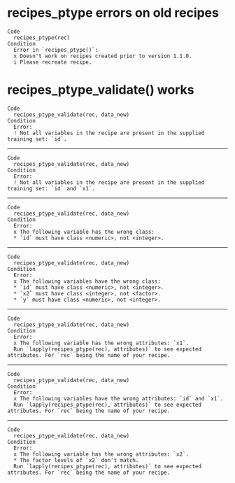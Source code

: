 # recipes_ptype errors on old recipes

    Code
      recipes_ptype(rec)
    Condition
      Error in `recipes_ptype()`:
      x Doesn't work on recipes created prior to version 1.1.0.
      i Please recreate recipe.

# recipes_ptype_validate() works

    Code
      recipes_ptype_validate(rec, data_new)
    Condition
      Error:
      ! Not all variables in the recipe are present in the supplied training set: `id`.

---

    Code
      recipes_ptype_validate(rec, data_new)
    Condition
      Error:
      ! Not all variables in the recipe are present in the supplied training set: `id` and `x1`.

---

    Code
      recipes_ptype_validate(rec, data_new)
    Condition
      Error:
      x The following variable has the wrong class:
      * `id` must have class <numeric>, not <integer>.

---

    Code
      recipes_ptype_validate(rec, data_new)
    Condition
      Error:
      x The following variables have the wrong class:
      * `id` must have class <numeric>, not <integer>.
      * `x2` must have class <integer>, not <factor>.
      * `y` must have class <numeric>, not <integer>.

---

    Code
      recipes_ptype_validate(rec, data_new)
    Condition
      Error:
      x The following variable has the wrong attributes: `x1`.
      Run `lapply(recipes_ptype(rec), attributes)` to see expected attributes. For `rec` being the name of your recipe.

---

    Code
      recipes_ptype_validate(rec, data_new)
    Condition
      Error:
      x The following variables have the wrong attributes: `id` and `x1`.
      Run `lapply(recipes_ptype(rec), attributes)` to see expected attributes. For `rec` being the name of your recipe.

---

    Code
      recipes_ptype_validate(rec, data_new)
    Condition
      Error:
      x The following variable has the wrong attributes: `x2`.
      * The factor levels of `x2` don't match.
      Run `lapply(recipes_ptype(rec), attributes)` to see expected attributes. For `rec` being the name of your recipe.


